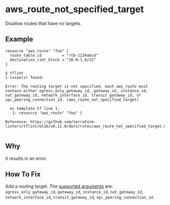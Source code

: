# aws_route_not_specified_target

Disallow routes that have no targets.

## Example

```hcl
resource "aws_route" "foo" {
  route_table_id         = "rtb-1234abcd"
  destination_cidr_block = "10.0.1.0/22"
}
```

```
$ tflint
1 issue(s) found:

Error: The routing target is not specified, each aws_route must contain either egress_only_gateway_id, gateway_id, instance_id, nat_gateway_id, network_interface_id, transit_gateway_id, or vpc_peering_connection_id. (aws_route_not_specified_target)

  on template.tf line 1:
   1: resource "aws_route" "foo" {

Reference: https://github.com/terraform-linters/tflint/blob/v0.11.0/docs/rules/aws_route_not_specified_target.md
 
```

## Why

It results in an error.

## How To Fix

Add a routing target. The [supported arguments](https://www.terraform.io/docs/providers/aws/r/route.html#argument-reference) are: `egress_only_gateway_id`, `gateway_id`, `instance_id`, `nat_gateway_id`, `network_interface_id`, `transit_gateway_id`, `vpc_peering_connection_id`.
